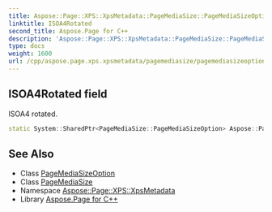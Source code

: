 ```yaml
---
title: Aspose::Page::XPS::XpsMetadata::PageMediaSize::PageMediaSizeOption::ISOA4Rotated field
linktitle: ISOA4Rotated
second_title: Aspose.Page for C++
description: 'Aspose::Page::XPS::XpsMetadata::PageMediaSize::PageMediaSizeOption::ISOA4Rotated field. ISOA4 rotated in C++.'
type: docs
weight: 1600
url: /cpp/aspose.page.xps.xpsmetadata/pagemediasize/pagemediasizeoption/isoa4rotated/
---
```

## ISOA4Rotated field


ISOA4 rotated.

```cpp
static System::SharedPtr<PageMediaSize::PageMediaSizeOption> Aspose::Page::XPS::XpsMetadata::PageMediaSize::PageMediaSizeOption::ISOA4Rotated
```

## See Also

* Class [PageMediaSizeOption](../)
* Class [PageMediaSize](../../)
* Namespace [Aspose::Page::XPS::XpsMetadata](../../../)
* Library [Aspose.Page for C++](../../../../)
